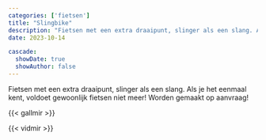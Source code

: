 ```yaml
---
categories: ['fietsen']
title: "Slingbike"
description: "Fietsen met een extra draaipunt, slinger als een slang. Als je het eenmaal kent, voldoet gewoonlijk fietsen niet meer! Worden gemaakt op aanvraag!"
date: 2023-10-14

cascade:
  showDate: true
  showAuthor: false
---
```


Fietsen met een extra draaipunt, slinger als een slang. Als je het eenmaal kent, voldoet gewoonlijk fietsen niet meer! Worden gemaakt op aanvraag! 

{{< gallmir >}}

{{< vidmir >}}
